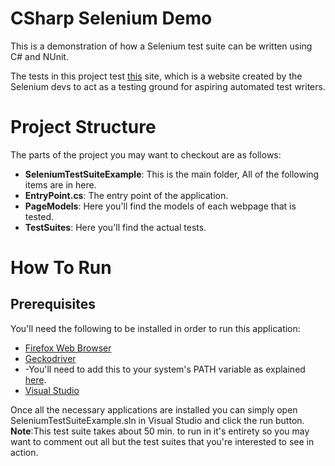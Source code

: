 # CSharp Selenium Demo
This is a demonstration of how a Selenium test suite can be written using C# and NUnit. 

The tests in this project test [this](http://automationpractice.com/index.php) site, which is a website created by the Selenium devs to act as a testing ground for aspiring automated test writers.

# Project Structure

The parts of the project you may want to checkout are as follows:

- **SeleniumTestSuiteExample**: This is the main folder, All of the following items are in here. 
- **EntryPoint.cs**: The entry point of the application.
- **PageModels**: Here you'll find the models of each webpage that is tested. 
- **TestSuites**: Here you'll find the actual tests.

# How To Run

## Prerequisites
You'll need the following to be installed in order to run this application:
- [Firefox Web Browser](https://www.mozilla.org/en-US/firefox/new/)
- [Geckodriver](https://github.com/mozilla/geckodriver/releases)
- -You'll need to add this to your system's PATH variable as explained [here](https://www.selenium.dev/documentation/getting_started/installing_browser_drivers/#adding-executables-to-your-path).
- [Visual Studio](https://visualstudio.microsoft.com/)

Once all the necessary applications are installed you can simply open SeleniumTestSuiteExample.sln in Visual Studio and click the run button.
**Note**:This test suite takes about 50 min. to run in it's entirety so you may want to comment out all but the test suites that you're interested to see in action.

